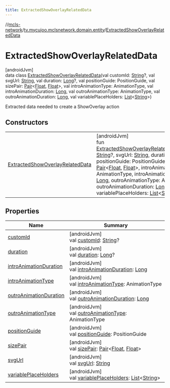 ```yaml
---
title: ExtractedShowOverlayRelatedData
---
```

//[mcls-network](../../../index.html)/[tv.mycujoo.mclsnetwork.domain.entity](../index.html)/[ExtractedShowOverlayRelatedData](index.html)



# ExtractedShowOverlayRelatedData



[androidJvm]\
data class [ExtractedShowOverlayRelatedData](index.html)(val customId: [String](https://kotlinlang.org/api/latest/jvm/stdlib/kotlin/-string/index.html)?, val svgUrl: [String](https://kotlinlang.org/api/latest/jvm/stdlib/kotlin/-string/index.html), val duration: [Long](https://kotlinlang.org/api/latest/jvm/stdlib/kotlin/-long/index.html)?, val positionGuide: PositionGuide, val sizePair: [Pair](https://kotlinlang.org/api/latest/jvm/stdlib/kotlin/-pair/index.html)&lt;[Float](https://kotlinlang.org/api/latest/jvm/stdlib/kotlin/-float/index.html), [Float](https://kotlinlang.org/api/latest/jvm/stdlib/kotlin/-float/index.html)&gt;, val introAnimationType: AnimationType, val introAnimationDuration: [Long](https://kotlinlang.org/api/latest/jvm/stdlib/kotlin/-long/index.html), val outroAnimationType: AnimationType, val outroAnimationDuration: [Long](https://kotlinlang.org/api/latest/jvm/stdlib/kotlin/-long/index.html), val variablePlaceHolders: [List](https://kotlinlang.org/api/latest/jvm/stdlib/kotlin.collections/-list/index.html)&lt;[String](https://kotlinlang.org/api/latest/jvm/stdlib/kotlin/-string/index.html)&gt;)

Extracted data needed to create a ShowOverlay action



## Constructors


| | |
|---|---|
| [ExtractedShowOverlayRelatedData](-extracted-show-overlay-related-data.html) | [androidJvm]<br>fun [ExtractedShowOverlayRelatedData](-extracted-show-overlay-related-data.html)(customId: [String](https://kotlinlang.org/api/latest/jvm/stdlib/kotlin/-string/index.html)?, svgUrl: [String](https://kotlinlang.org/api/latest/jvm/stdlib/kotlin/-string/index.html), duration: [Long](https://kotlinlang.org/api/latest/jvm/stdlib/kotlin/-long/index.html)?, positionGuide: PositionGuide, sizePair: [Pair](https://kotlinlang.org/api/latest/jvm/stdlib/kotlin/-pair/index.html)&lt;[Float](https://kotlinlang.org/api/latest/jvm/stdlib/kotlin/-float/index.html), [Float](https://kotlinlang.org/api/latest/jvm/stdlib/kotlin/-float/index.html)&gt;, introAnimationType: AnimationType, introAnimationDuration: [Long](https://kotlinlang.org/api/latest/jvm/stdlib/kotlin/-long/index.html), outroAnimationType: AnimationType, outroAnimationDuration: [Long](https://kotlinlang.org/api/latest/jvm/stdlib/kotlin/-long/index.html), variablePlaceHolders: [List](https://kotlinlang.org/api/latest/jvm/stdlib/kotlin.collections/-list/index.html)&lt;[String](https://kotlinlang.org/api/latest/jvm/stdlib/kotlin/-string/index.html)&gt;) |


## Properties


| Name | Summary |
|---|---|
| [customId](custom-id.html) | [androidJvm]<br>val [customId](custom-id.html): [String](https://kotlinlang.org/api/latest/jvm/stdlib/kotlin/-string/index.html)? |
| [duration](duration.html) | [androidJvm]<br>val [duration](duration.html): [Long](https://kotlinlang.org/api/latest/jvm/stdlib/kotlin/-long/index.html)? |
| [introAnimationDuration](intro-animation-duration.html) | [androidJvm]<br>val [introAnimationDuration](intro-animation-duration.html): [Long](https://kotlinlang.org/api/latest/jvm/stdlib/kotlin/-long/index.html) |
| [introAnimationType](intro-animation-type.html) | [androidJvm]<br>val [introAnimationType](intro-animation-type.html): AnimationType |
| [outroAnimationDuration](outro-animation-duration.html) | [androidJvm]<br>val [outroAnimationDuration](outro-animation-duration.html): [Long](https://kotlinlang.org/api/latest/jvm/stdlib/kotlin/-long/index.html) |
| [outroAnimationType](outro-animation-type.html) | [androidJvm]<br>val [outroAnimationType](outro-animation-type.html): AnimationType |
| [positionGuide](position-guide.html) | [androidJvm]<br>val [positionGuide](position-guide.html): PositionGuide |
| [sizePair](size-pair.html) | [androidJvm]<br>val [sizePair](size-pair.html): [Pair](https://kotlinlang.org/api/latest/jvm/stdlib/kotlin/-pair/index.html)&lt;[Float](https://kotlinlang.org/api/latest/jvm/stdlib/kotlin/-float/index.html), [Float](https://kotlinlang.org/api/latest/jvm/stdlib/kotlin/-float/index.html)&gt; |
| [svgUrl](svg-url.html) | [androidJvm]<br>val [svgUrl](svg-url.html): [String](https://kotlinlang.org/api/latest/jvm/stdlib/kotlin/-string/index.html) |
| [variablePlaceHolders](variable-place-holders.html) | [androidJvm]<br>val [variablePlaceHolders](variable-place-holders.html): [List](https://kotlinlang.org/api/latest/jvm/stdlib/kotlin.collections/-list/index.html)&lt;[String](https://kotlinlang.org/api/latest/jvm/stdlib/kotlin/-string/index.html)&gt; |

